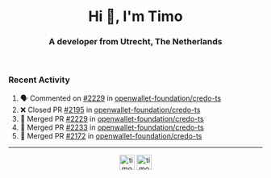 <h1 align="center">Hi 👋, I'm Timo</h1>
<h3 align="center">A developer from Utrecht, The Netherlands</h3>
<br/>
<!-- https://github.com/rahuldkjain/github-profile-readme-generator --!>

<!--  <p align="left"><img src="https://github-readme-stats.vercel.app/api?username=timoglastra&show_icons=true&count_private=true&" alt="timoglastra" /></p> --!>

<!--
Github language stats
<p align="left"><img src="https://github-readme-stats.vercel.app/api/top-langs/?username=timoglastra&layout=compact" alt="timoglastra" /><p>
-->

<!-- Codestats language stats -->
<!-- <p align="left"><img src="https://codestats-readme.vercel.app/api/top-langs/?username=timoglastra&layout=compact&language_count=12" alt="timoglastra" /><p>    --!>
  
<h3>Recent Activity</h3>

<!--START_SECTION:activity-->
1. 🗣 Commented on [#2229](https://github.com/openwallet-foundation/credo-ts/pull/2229#issuecomment-2748111107) in [openwallet-foundation/credo-ts](https://github.com/openwallet-foundation/credo-ts)
2. ❌ Closed PR [#2195](https://github.com/openwallet-foundation/credo-ts/pull/2195) in [openwallet-foundation/credo-ts](https://github.com/openwallet-foundation/credo-ts)
3. 🎉 Merged PR [#2229](https://github.com/openwallet-foundation/credo-ts/pull/2229) in [openwallet-foundation/credo-ts](https://github.com/openwallet-foundation/credo-ts)
4. 🎉 Merged PR [#2233](https://github.com/openwallet-foundation/credo-ts/pull/2233) in [openwallet-foundation/credo-ts](https://github.com/openwallet-foundation/credo-ts)
5. 🎉 Merged PR [#2172](https://github.com/openwallet-foundation/credo-ts/pull/2172) in [openwallet-foundation/credo-ts](https://github.com/openwallet-foundation/credo-ts)
<!--END_SECTION:activity-->

---

<p align="center">
<a href="https://twitter.com/timoglastra" target="blank"><img align="center" src="https://cdn.jsdelivr.net/npm/simple-icons@3.0.1/icons/twitter.svg" alt="timoglastra" height="30" width="30" /></a>
<a href="https://linkedin.com/in/timoglastra" target="blank"><img align="center" src="https://cdn.jsdelivr.net/npm/simple-icons@3.0.1/icons/linkedin.svg" alt="timoglastra" height="30" width="30" /></a>
</p>



